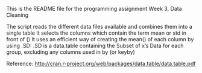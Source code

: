 This is the README file for the programming assignment Week 3, Data Cleaning

The script reads the different data files available and combines them into a single table
It selects the columns which contain the term mean or std in front of ()
It uses an efficient way of creating the mean() of each column by using .SD:
.SD is a data.table containing the Subset of x’s Data for each group, excluding
any columns used in by (or keyby)

Reference:
http://cran.r-project.org/web/packages/data.table/data.table.pdf
